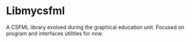 # Libmycsfml
A CSFML library evolved during the graphical education unit. Focused on program and interfaces utilities for now.
